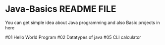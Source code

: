 # Java-Basics README FILE
You can get simple idea about Java programming and also Basic projects in here 

#01 Hello World Program 
#02 Datatypes of java
#05 CLI calculator
